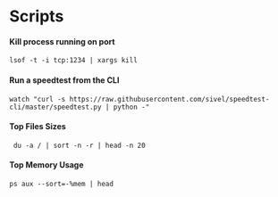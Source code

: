 # Scripts

#### Kill process running on port

`lsof -t -i tcp:1234 | xargs kill`

#### Run a speedtest from the CLI

```
watch "curl -s https://raw.githubusercontent.com/sivel/speedtest-cli/master/speedtest.py | python -"
```

#### Top Files Sizes &#x20;

```
 du -a / | sort -n -r | head -n 20
```

#### Top Memory Usage

```
ps aux --sort=-%mem | head
```
